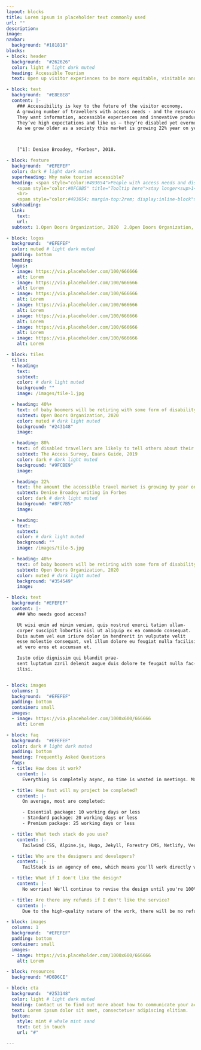 ```yaml
---
layout: blocks
title: Lorem ipsum is placeholder text commonly used
url: ""
description:
image:
navbar:
  background: "#181818"
blocks:
- block: header
  background:  "#262626"
  color: light # light dark muted
  heading: Accessible Tourism
  text: Open up visitor experiences to be more equitable, visitable and profitable.

- block: text
  background:  "#E8E8E8"
  content: |-
    ### Accessibility is key to the future of the visitor economy.
    A growing number of travellers with access needs - and the resources to travel - are making their way into the market.
    They want information, accessible experiences and innovative products.
    They’ve high expectations and like us – they’re disabled yet evermore active.
    As we grow older as a society this market is growing 22% year on year[^1].



    [^1]: Denise Broadey, *Forbes*, 2018.

- block: feature
  background:  "#EFEFEF"
  color: dark # light dark muted
  superheading: Why make tourism accessible?
  heading: <span style="color:#493654">People with access needs and disabilities</span>
    <span style="color:#8FC8B5" title="Tooltip here">stay longer<sup>1</sup></span><span style="color:#493654">,</span> <span style="color:#DE4B37">travel with more people<sup>2</sup></span> <span style="color:#493654">and they’re <span style="color:#9FCBE9">very loyal<sup>3</sup>.</span>
    <br>
    <span style="color:#493654; margin-top:2rem; display:inline-block">In short, they’re</span> <span style="color:#7A6730">fantastic customers<sup>4</sup>.</span>
  subheading:
  link:
    text:
    url:
  subtext: 1.Open Doors Organization, 2020  2.Open Doors Organization, 2020  3.Open Doors Organization, 2020  

- block: logos
  background:  "#EFEFEF"
  color: muted # light dark muted
  padding: bottom
  heading:
  logos:
  - image: https://via.placeholder.com/100/666666
    alt: Lorem
  - image: https://via.placeholder.com/100/666666
    alt: Lorem
  - image: https://via.placeholder.com/100/666666
    alt: Lorem
  - image: https://via.placeholder.com/100/666666
    alt: Lorem  
  - image: https://via.placeholder.com/100/666666
    alt: Lorem
  - image: https://via.placeholder.com/100/666666
    alt: Lorem
  - image: https://via.placeholder.com/100/666666
    alt: Lorem

- block: tiles
  tiles:
  - heading:
    text:
    subtext:
    color: # dark light muted
    background: ""
    image: /images/tile-1.jpg

  - heading: 40%+
    text: of baby boomers will be retiring with some form of disability
    subtext: Open Doors Organization, 2020
    color: muted # dark light muted
    background: "#243148"
    image:

  - heading: 80%
    text: of disabled travellers are likely to tell others about their experiences
    subtext: The Access Survey, Euans Guide, 2019
    color: dark # dark light muted
    background: "#9FCBE9"
    image:

  - heading: 22%
    text: the amount the accessible travel market is growing by year on year
    subtext: Denise Broadey writing in Forbes
    color: dark # dark light muted
    background: "#8FC7B5"
    image:

  - heading:
    text:
    subtext:
    color: # dark light muted
    background: ""
    image: /images/tile-5.jpg

  - heading: 40%+
    text: of baby boomers will be retiring with some form of disability
    subtext: Open Doors Organization, 2020
    color: muted # dark light muted
    background: "#354549"
    image:     

- block: text
  background: "#EFEFEF"
  content: |-
    ### Who needs good access?

    Ut wisi enim ad minim veniam, quis nostrud exerci tation ullam-
    corper suscipit lobortis nisl ut aliquip ex ea commodo consequat.
    Duis autem vel eum iriure dolor in hendrerit in vulputate velit
    esse molestie consequat, vel illum dolore eu feugiat nulla facilisis
    at vero eros et accumsan et.

    Iusto odio dignissim qui blandit prae-
    sent luptatum zzril delenit augue duis dolore te feugait nulla fac-
    ilisi.


- block: images
  columns: 1
  background:  "#EFEFEF"
  padding: bottom
  container: small
  images:
  - image: https://via.placeholder.com/1000x600/666666
    alt: Lorem

- block: faq
  background:  "#EFEFEF"
  color: dark # light dark muted
  padding: bottom
  heading: Frequently Asked Questions
  faqs:
  - title: How does it work?
    content: |-
      Everything is completely async, no time is wasted in meetings. Manage your project design and development queue using Trello. Share your design files, Google docs, wireframes, or videos directly in the Trello cards. View active, queued, and completed tasks with ease. Invite your team, so anyone can submit requests and track their progress. View work progress on staging server.

  - title: How fast will my project be completed?
    content: |-
      On average, most are completed:

      - Essential package: 10 working days or less
      - Standard package: 20 working days or less
      - Premium package: 25 working days or less

  - title: What tech stack do you use?
    content: |-
      Tailwind CSS, Alpine.js, Hugo, Jekyll, Forestry CMS, Netlify, Vercel, GitHub.

  - title: Who are the designers and developers?
    content: |-
      TailStack is an agency of one, which means you'll work directly with me, the founder of TailStack.

  - title: What if I don't like the design?
    content: |-
      No worries! We'll continue to revise the design until you're 100% satisfied.

  - title: Are there any refunds if I don't like the service?
    content: |-
      Due to the high-quality nature of the work, there will be no refunds issued.

- block: images
  columns: 1
  background:  "#EFEFEF"
  padding: bottom
  container: small
  images:
  - image: https://via.placeholder.com/1000x600/666666
    alt: Lorem

- block: resources
  background: "#D6D6CE"

- block: cta
  background:  "#253148"
  color: light # light dark muted
  heading: Contact us to find out more about how to communicate your access
  text: Lorem ipsum dolor sit amet, consectetuer adipiscing elitiam.
  button:
    style: mint # whale mint sand
    text: Get in touch
    url: "#"

---
```

